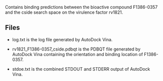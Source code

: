 Contains binding predictions between the bioactive compound F1386-0357 and the cside search space on the virulence factor rv1821.

## Files

- log.txt is the log file generated by AutoDock Vina.

- rv1821_F1386-0357_cside.pdbqt is the PDBQT file generated by AutoDock Vina containing the orientation and binding location of F1386-0357.

- stdoe.txt is the combined STDOUT and STDERR output of AutoDock Vina.

